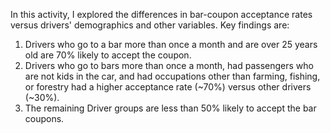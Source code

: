 In this activity, I explored the differences in bar-coupon acceptance rates versus drivers' demographics and other variables.
Key findings are:
1.	 Drivers who go to a bar more than once a month and are over 25 years old are 70% likely to accept the coupon.
2.	 Drivers who go to bars more than once a month, had passengers who are not kids in the car, and had occupations other than farming, fishing, or forestry had a higher acceptance rate (~70%) versus other drivers (~30%).
3.	 The remaining Driver groups are less than 50% likely to accept the bar coupons.
